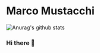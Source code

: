 # Marco Mustacchi

![Anurag's github stats](https://github-readme-stats.vercel.app/api?username=MarcoMustacchi&theme=radical&show_icons=true)

### Hi there 👋

<!--
**MarcoMustacchi/MarcoMustacchi** is a ✨ _special_ ✨ repository because its `README.md` (this file) appears on your GitHub profile.

Here are some ideas to get you started:

- 🔭 I’m currently working on ...
- 🌱 I’m currently learning ...
- 👯 I’m looking to collaborate on ...
- 🤔 I’m looking for help with ...
- 💬 Ask me about ...
- 📫 How to reach me: ...
- 😄 Pronouns: ...
- ⚡ Fun fact: ...
-->
